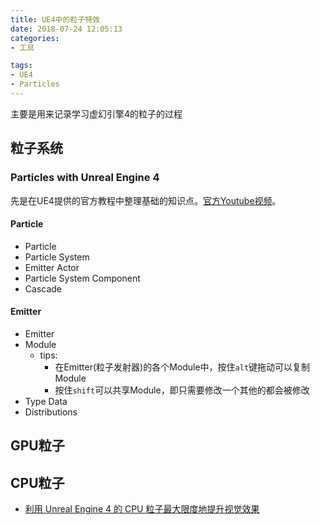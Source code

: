 ```yaml
---
title: UE4中的粒子特效
date: 2018-07-24 12:05:13
categories:
- 工具

tags:
- UE4
- Particles
---
```


主要是用来记录学习虚幻引擎4的粒子的过程

<!--more-->

## 粒子系统

### Particles with Unreal Engine 4
先是在UE4提供的官方教程中整理基础的知识点。[官方Youtube视频](https://www.youtube.com/playlist?list=PLZlv_N0_O1gYDLyB3LVfjYIcbBe8NqR8t)。

#### Particle

- Particle
- Particle System
- Emitter Actor
- Particle System Component
- Cascade

#### Emitter

- Emitter
- Module
    - tips:
        - 在Emitter(粒子发射器)的各个Module中，按住`alt`键拖动可以复制Module
        - 按住`shift`可以共享Module，即只需要修改一个其他的都会被修改
- Type Data
- Distributions


## GPU粒子

## CPU粒子
- [利用 Unreal Engine 4 的 CPU 粒子最大限度地提升视觉效果](https://software.intel.com/zh-cn/articles/maximizing-visuals-with-cpu-particles-in-unreal-engine-4)



